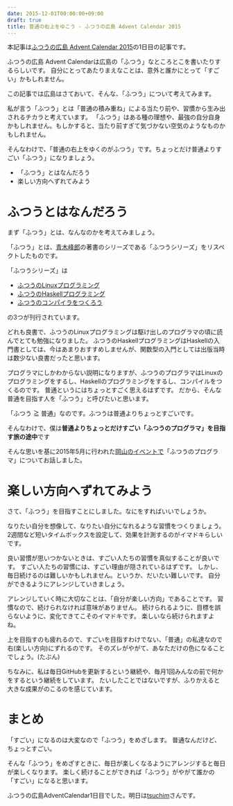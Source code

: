 ```yaml
---
date: 2015-12-01T00:00:00+09:00
draft: true
title: 普通の右上をゆこう - ふつうの広島 Advent Calendar 2015
---
```


本記事は[ふつうの広島 Advent Calendar 2015](http://www.adventar.org/calendars/995)の1日目の記事です。

ふつうの広島 Advent Calendarは広島の「ふつう」なところとこを書いたりするらしいです。
自分にとってあたりまえなことは、意外と誰かにとって「すごい」かもしれません。

この記事では広島はさておいて、そんな、「ふつう」について考えてみます。

私が言う「ふつう」とは「普通の積み重ね」による当たり前や、習慣から生み出されるチカラと考えています。
「ふつう」はある種の理想や、最強の自分自身かもしれません。もしかすると、当たり前すぎて気づかない空気のようなものかもしれません。

そんなわけで、「普通の右上をゆくのがふつう」です。ちょっとだけ普通よりすごい「ふつう」になりましょう。

* 「ふつう」とはなんだろう
* 楽しい方向へずれてみよう

# ふつうとはなんだろう

まず「ふつう」とは、なんなのかを考えてみましょう。

「ふつう」とは、[青木峰郎](http://www.loveruby.net/ja/)の著書のシリーズである「ふつうシリーズ」をリスペクトしたものです。

「ふつうシリーズ」は

* [ふつうのLinuxプログラミング](https://www.amazon.co.jp/dp/4797328355?tag=eiel-22&camp=1027&creative=7407&linkCode=as4&creativeASIN=4797328355&adid=10VYQSGPFZSTTNHNV8ZM&)
* [ふつうのHaskellプログラミング](https://www.amazon.co.jp/dp/4797373970?tag=eiel-22&camp=1027&creative=7407&linkCode=as4&creativeASIN=4797373970&adid=1ZFBG64ZG0HC7JMPTCQQ&)
* [ふつうのコンパイラをつくろう](https://www.amazon.co.jp/dp/4797337958?tag=eiel-22&camp=1027&creative=7407&linkCode=as4&creativeASIN=4797337958&adid=1Y82ZT8H412G5C3J8ZZE&)

の3つが刊行されています。

どれも良書で、ふつうのLinuxプログラミングは駆け出しのプログラマの頃に読んでとても勉強になりました。
ふつうのHaskellプログラミングはHaskellの入門書としては、今はあまりおすすめしませんが、関数型の入門としては出版当時は数少ない良書だったと思います。

プログラマにしかわからない説明になりますが、ふつうのプログラマはLinuxのプログラミングをするし、Haskellのプログラミングをするし、コンパイルをつくるのです。
普通というにはちょっとすごく思えるはずです。
だから、そんな普通を目指す人を「ふつう」と呼びたいと思います。

「ふつう ≧ 普通」なのです。ふつうは普通よりちょっとすごいです。

そんなわけで、僕は**普通よりちょっとだけすごい「ふつうのプログラマ」を目指す旅の途中**です

そんな思いを基に2015年5月に行われた[岡山のイベントで](/blog/2015/05/16/oso-2015/)「ふつうのプログラマ」についてお話しました。


# 楽しい方向へずれてみよう

さて、「ふつう」を目指すことにしました。なにをすればいいでしょうか。

なりたい自分を想像して、なりたい自分になれるような習慣をつくりましょう。
2週間など短いタイムボックスを設定して、効果を計測するのがイマドキらしいです。

良い習慣が思いつかないときは、すごい人たちの習慣を真似することが良いです。
すごい人たちの習慣には、すごい理由が隠されているはずです。
しかし、毎日続けるのは難しいかもしれません。というか、だいたい難しいです。
自分ができるようにアレンジしていきましょう。

アレンジしていく時に大切なことは、「自分が楽しい方向」であることです。
習慣なので、続けられなければ意味がありません。
続けられるように、目標を誤らないように、変化できてこそのイマドキです。
楽しいなら続けられますよね。

上を目指すのも疲れるので、すごいを目指すわけでない、「普通」の私達なので右(楽しい方向)にずれるのです。
そのズレがやがて、あなただけの色になることでしょう。(たぶん)

ちなみに、私は毎日GitHubを更新するという継続や、毎月1回みんなの前で何かをするという継続をしています。
たいしたことではないですが、ふりかえると大きな成果がのこるのを感じています。

# まとめ

「すごい」になるのは大変なので「ふつう」をめざします。
普通なんだけど、ちょっとすごい。

そんな「ふつう」をめざすときに、毎日が楽しくなるようにアレンジすると毎日が楽しくなります。
楽しく続けることができれば「ふつう」がやがて誰かの「すごい」になると思います。

ふつうの広島AdventCalendar1日目でした。明日は[tsuchim](http://twitter.com/tsuchim/)さんです。
